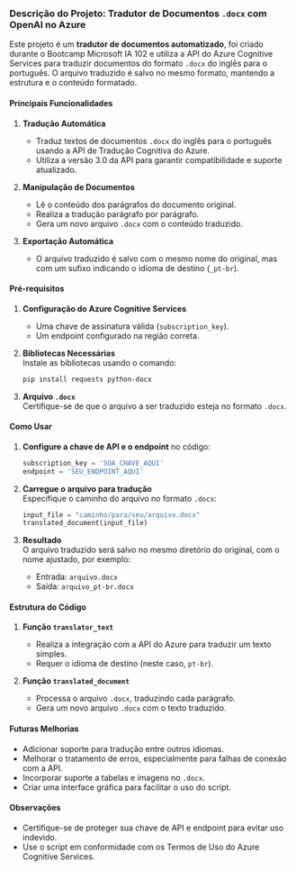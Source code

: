 ### Descrição do Projeto: Tradutor de Documentos `.docx` com OpenAI no Azure

Este projeto é um **tradutor de documentos automatizado**, foi criado durante o Bootcamp Microsoft IA 102 e utiliza a API do Azure Cognitive Services para traduzir documentos do formato `.docx` do inglês para o português. O arquivo traduzido é salvo no mesmo formato, mantendo a estrutura e o conteúdo formatado.

#### Principais Funcionalidades

1. **Tradução Automática**  
   - Traduz textos de documentos `.docx` do inglês para o português usando a API de Tradução Cognitiva do Azure.
   - Utiliza a versão 3.0 da API para garantir compatibilidade e suporte atualizado.

2. **Manipulação de Documentos**  
   - Lê o conteúdo dos parágrafos do documento original.
   - Realiza a tradução parágrafo por parágrafo.
   - Gera um novo arquivo `.docx` com o conteúdo traduzido.

3. **Exportação Automática**  
   - O arquivo traduzido é salvo com o mesmo nome do original, mas com um sufixo indicando o idioma de destino (`_pt-br`).

#### Pré-requisitos

1. **Configuração do Azure Cognitive Services**  
   - Uma chave de assinatura válida (`subscription_key`).
   - Um endpoint configurado na região correta.

2. **Bibliotecas Necessárias**  
   Instale as bibliotecas usando o comando:
   ```bash
   pip install requests python-docx
   ```

3. **Arquivo `.docx`**  
   Certifique-se de que o arquivo a ser traduzido esteja no formato `.docx`.

#### Como Usar

1. **Configure a chave de API e o endpoint** no código:
   ```python
   subscription_key = 'SUA_CHAVE_AQUI'
   endpoint = 'SEU_ENDPOINT_AQUI'
   ```

2. **Carregue o arquivo para tradução**  
   Especifique o caminho do arquivo no formato `.docx`:
   ```python
   input_file = "caminho/para/seu/arquivo.docx"
   translated_document(input_file)
   ```

3. **Resultado**  
   O arquivo traduzido será salvo no mesmo diretório do original, com o nome ajustado, por exemplo:  
   - Entrada: `arquivo.docx`
   - Saída: `arquivo_pt-br.docx`

#### Estrutura do Código

1. **Função `translator_text`**  
   - Realiza a integração com a API do Azure para traduzir um texto simples.  
   - Requer o idioma de destino (neste caso, `pt-br`).

2. **Função `translated_document`**  
   - Processa o arquivo `.docx`, traduzindo cada parágrafo.  
   - Gera um novo arquivo `.docx` com o texto traduzido.

#### Futuras Melhorias
- Adicionar suporte para tradução entre outros idiomas.
- Melhorar o tratamento de erros, especialmente para falhas de conexão com a API.
- Incorporar suporte a tabelas e imagens no `.docx`.
- Criar uma interface gráfica para facilitar o uso do script.

#### Observações
- Certifique-se de proteger sua chave de API e endpoint para evitar uso indevido.
- Use o script em conformidade com os Termos de Uso do Azure Cognitive Services.
